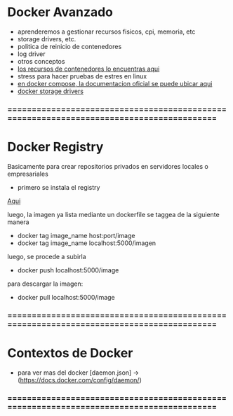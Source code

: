 # Docker Avanzado

- aprenderemos a gestionar recursos fisicos, cpi, memoria, etc
- storage drivers, etc.
- politica de reinicio de contenedores
- log driver
- otros conceptos
- [los recursos de contenedores lo encuentras aqui](https://docs.docker.com/config/containers/resource_constraints/)
- stress para hacer pruebas de estres en linux
- [en docker compose, la documentacion oficial se puede ubicar aqui](https://docs.docker.com/compose/compose-file/)
- [docker storage drivers](https://docs.docker.com/storage/storagedriver/select-storage-driver/)


### ========================================================================================

# Docker Registry

Basicamente para crear repositorios privados en servidores locales o empresariales

- primero se instala el registry

[Aqui](https://hub.docker.com/_/registry)

luego, la imagen ya lista mediante un dockerfile se taggea de la siguiente manera
 - docker tag image_name host:port/image
 - docker tag image_name localhost:5000/imagen

luego, se procede a subirla

- docker push localhost:5000/image

 para descargar la imagen:

- docker pull localhost:5000/image


### ========================================================================================

# Contextos de Docker

- para ver mas del docker [daemon.json] -> (https://docs.docker.com/config/daemon/)

### ========================================================================================
